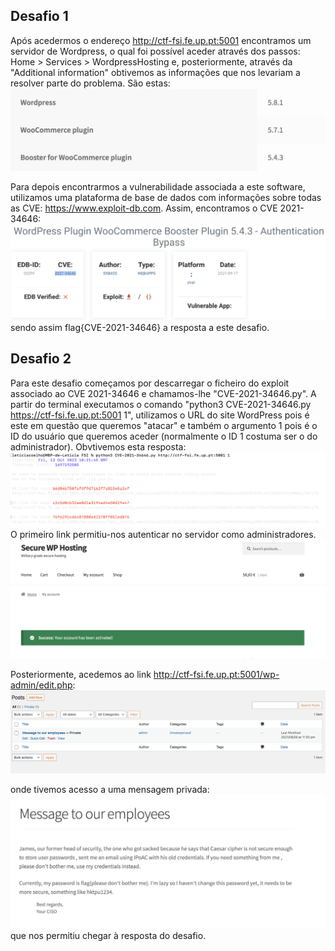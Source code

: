 ## Desafio 1
Após acedermos o endereço http://ctf-fsi.fe.up.pt:5001 encontramos um servidor de Wordpress, o qual foi possível aceder através dos passos: Home > Services > WordpressHosting e, posteriormente, através da "Additional information" obtivemos as informações que nos levariam a resolver parte do problema. São estas:
<img src = "imagens/informações-wordpress.png">

Para depois encontrarmos a vulnerabilidade associada a este software, utilizamos uma plataforma de base de dados com informações sobre todas as CVE: https://www.exploit-db.com.
Assim, encontramos o CVE 2021-34646:
<img src = "imagens/descarregar_exploit.png">
sendo assim flag{CVE-2021-34646} a resposta a este desafio.

## Desafio 2
Para este desafio começamos por descarregar o ficheiro do exploit associado ao CVE 2021-34646 e chamamos-lhe "CVE-2021-34646.py".
A partir do terminal executamos o comando "python3 CVE-2021-34646.py https://ctf-fsi.fe.up.pt:5001 1", utilizamos o URL do site WordPress pois é este em questão que queremos "atacar" e também o argumento 1 pois é o ID do usuário que queremos aceder (normalmente o ID 1 costuma ser o do administrador).
Obvtivemos esta resposta:
<img src = "imagens/links_para_aceder.png"> 
O primeiro link permitiu-nos autenticar no servidor como administradores.
<img src = "imagens/sucesso_login.png">

Posteriormente, acedemos ao link http://ctf-fsi.fe.up.pt:5001/wp-admin/edit.php:
<img src = "imagens/mensagem.png">

onde tivemos acesso a uma mensagem privada:
<img src = "imagens/mensagem2.png">
que nos permitiu chegar à resposta do desafio.
